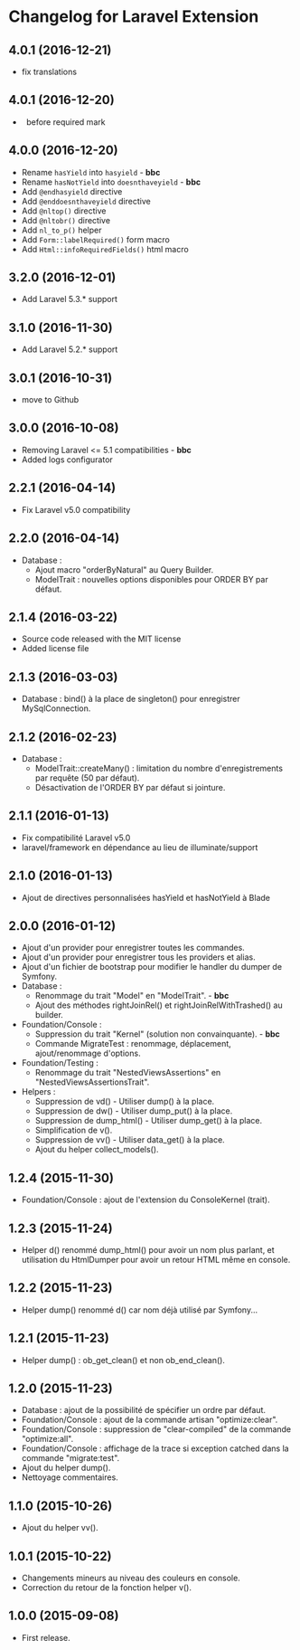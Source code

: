 Changelog for Laravel Extension
===============================

4.0.1 (2016-12-21)
------------------

- fix translations

4.0.1 (2016-12-20)
------------------

- &nbsp; before required mark

4.0.0 (2016-12-20)
------------------

- Rename `hasYield` into `hasyield` - **bbc**
- Rename `hasNotYield` into `doesnthaveyield` - **bbc**
- Add `@endhasyield` directive
- Add `@enddoesnthaveyield` directive
- Add `@nltop()` directive
- Add `@nltobr()` directive
- Add `nl_to_p()` helper
- Add `Form::labelRequired()` form macro
- Add `Html::infoRequiredFields()` html macro

3.2.0 (2016-12-01)
------------------

- Add Laravel 5.3.* support

3.1.0 (2016-11-30)
------------------

- Add Laravel 5.2.* support

3.0.1 (2016-10-31)
------------------

- move to Github

3.0.0 (2016-10-08)
------------------

- Removing Laravel <= 5.1 compatibilities - **bbc**
- Added logs configurator

2.2.1 (2016-04-14)
------------------

- Fix Laravel v5.0 compatibility

2.2.0 (2016-04-14)
------------------

- Database :
    * Ajout macro "orderByNatural" au Query Builder.
    * ModelTrait : nouvelles options disponibles pour ORDER BY par défaut.

2.1.4 (2016-03-22)
------------------

- Source code released with the MIT license
- Added license file

2.1.3 (2016-03-03)
------------------

- Database : bind() à la place de singleton() pour enregistrer MySqlConnection.

2.1.2 (2016-02-23)
------------------

- Database :
    * ModelTrait::createMany() : limitation du nombre d'enregistrements par requête (50 par défaut).
    * Désactivation de l'ORDER BY par défaut si jointure.

2.1.1 (2016-01-13)
------------------

- Fix compatibilité Laravel v5.0
- laravel/framework en dépendance au lieu de illuminate/support

2.1.0 (2016-01-13)
------------------

- Ajout de directives personnalisées hasYield et hasNotYield à Blade

2.0.0 (2016-01-12)
------------------

- Ajout d'un provider pour enregistrer toutes les commandes.
- Ajout d'un provider pour enregistrer tous les providers et alias.
- Ajout d'un fichier de bootstrap pour modifier le handler du dumper de Symfony.
- Database :
    * Renommage du trait "Model" en "ModelTrait". - **bbc**
    * Ajout des méthodes rightJoinRel() et rightJoinRelWithTrashed() au builder.
- Foundation/Console :
    * Suppression du trait "Kernel" (solution non convainquante). - **bbc**
    * Commande MigrateTest : renommage, déplacement, ajout/renommage d'options.
- Foundation/Testing :
    * Renommage du trait "NestedViewsAssertions" en "NestedViewsAssertionsTrait".
- Helpers :
    * Suppression de vd() - Utiliser dump() à la place.
    * Suppression de dw() - Utiliser dump_put() à la place.
    * Suppression de dump_html() - Utiliser dump_get() à la place.
    * Simplification de v().
    * Suppression de vv() - Utiliser data_get() à la place.
    * Ajout du helper collect_models().

1.2.4 (2015-11-30)
------------------

- Foundation/Console : ajout de l'extension du ConsoleKernel (trait).

1.2.3 (2015-11-24)
------------------

- Helper d() renommé dump_html() pour avoir un nom plus parlant, et utilisation
  du HtmlDumper pour avoir un retour HTML même en console.

1.2.2 (2015-11-23)
------------------

- Helper dump() renommé d() car nom déjà utilisé par Symfony...

1.2.1 (2015-11-23)
------------------

- Helper dump() : ob_get_clean() et non ob_end_clean().

1.2.0 (2015-11-23)
------------------

- Database : ajout de la possibilité de spécifier un ordre par défaut.
- Foundation/Console : ajout de la commande artisan "optimize:clear".
- Foundation/Console : suppression de "clear-compiled" de la commande "optimize:all".
- Foundation/Console : affichage de la trace si exception catched dans la commande "migrate:test".
- Ajout du helper dump().
- Nettoyage commentaires.

1.1.0 (2015-10-26)
------------------

- Ajout du helper vv().

1.0.1 (2015-10-22)
------------------

- Changements mineurs au niveau des couleurs en console.
- Correction du retour de la fonction helper v().

1.0.0 (2015-09-08)
------------------

- First release.
